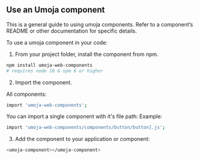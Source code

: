 ## Use an Umoja component

This is a general guide to using umoja components. Refer to a component’s README or other documentation for specific details.

To use a umoja component in your code:

1. From your project folder, install the component from npm.

```bash
npm install umoja-web-components
# requires node 10 & npm 6 or higher
```

2. Import the component.

All components:
```bash
import 'umoja-web-components';
```

You can import a single component with it's file path:
Example:
```bash
import 'umoja-web-components/components/button/button].js';
```

3. Add the component to your application or component:

```bash
<umoja-component></umoja-component>
```

